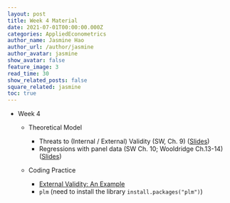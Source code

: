 ```yaml
---
layout: post
title: Week 4 Material
date: 2021-07-01T00:00:00.000Z
categories: AppliedEconometrics
author_name: Jasmine Hao
author_url: /author/jasmine
author_avatar: jasmine
show_avatar: false
feature_image: 3
read_time: 30
show_related_posts: false
square_related: jasmine
toc: true
---
```


- Week 4

  - Theoretical Model

    - Threats to (Internal / External) Validity (SW, Ch. 9) ([Slides](2021/Theory/6_extermal_validity.pdf))
    - Regressions with panel data (SW Ch. 10; Wooldridge Ch.13-14) ([Slides](2021/Theory/8_panel_regression.pdf))

  - Coding Practice

    - [External Validity: An Example](https://www.econometrics-with-r.org/9-4-etsacs.html)
    - `plm` (need to install the library `install.packages("plm")`)
